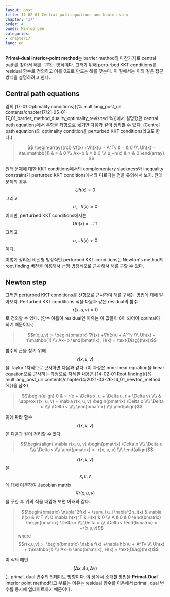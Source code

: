 ```yaml
---
layout: post
title: 17-02-01 Central path equations and Newton step
chapter: '17'
order: 4
owner: Minjoo Lee
categories:
- chapter17
lang: en
---
```

**Primal-dual interior-point method**는 barrier method와 마찬가지로 central path를 찾아서 해를 구하는 방식이다. 그러기 위해 perturbed KKT conditions를 residual 함수로 정의하고 이를 0으로 만드는 해를 찾는다. 이 절에서는 이와 같은 접근 방식을 설명하려고 한다.

## Central path equations
앞의 [17-01 Optimality conditions]({% multilang_post_url contents/chapter17/21-05-01-17_01_barrier_method_duality_optimality_revisited %})에서 설명했던 central path equations에서 우항을 좌항으로 옮기면 다음과 같이 정리할 수 있다. (Central path equations의 optimality condition을 perturbed KKT conditions라고도 한다.)
> $$
> \begin{array}{rcl}
> ∇f(x) +∇h(x)u + A^Tv & = & 0 \\\
>  Uh(x) + \tau\mathbb{1}  & = & 0 \\\
> Ax−b & = & 0 \\\
> u,−h(x)  & > & 0
> \end{array}
> $$

원래 문제에 대한 KKT conditions에서의 complementary slackness와 inequality constraint가 perturbed KKT conditions에서와 다르다는 점을 유의해서 보자. 원래 문제의 경우 $$Uh(x) = 0$$ 그리고 $$u,−h(x)  \ge 0$$이지만, perturbed KKT conditions에서는 $$Uh(x) = - \tau\mathbb{1}$$ 그리고 $$u,−h(x)  \gt 0$$이다.

이렇게 정리된 비선형 방정식인 perturbed KKT conditions는 Newton's method의 root finding 버전을 이용해서 선형 방정식으로 근사해서 해를 구할 수 있다.

## Newton step
그러면 perturbed KKT conditions를 선형으로 근사하여 해를 구해는 방법에 대해 알아보자. Perturbed KKT conditions 식을 다음과 같은 residual의 함수 $$r(x, u, v) = 0$$로 정의할 수 있다. (함수 이름이 residual인 이유는 이 값들이 0이 되어야 optimal이 되기 때문이다.)

> $$r(x,u,v) :=
> \begin{bmatrix}
> ∇f(x) +∇h(x)u + A^Tv \\\
> Uh(x) + τ\mathbb{1} \\\
> Ax−b
> \end{bmatrix}, H(x) = \text{Diag}(h(x))$$

함수의 근을 찾기 위해 $$r(x, u, v)$$을 Taylor 1차식으로 근사하면 다음과 같다. (이 과정은 non-linear equation을 linear equation으로 근사하는 과정으로 자세한 내용은 [14-02-01 Root finding]({% multilang_post_url contents/chapter14/2021-03-26-14_01_newton_method %})을 참조)
>$$\begin{align}
0 & = r(x + \Delta x, u + \Delta u, r + \Delta v)  \\\\
  & \approx r(x, u, v) + \nabla r(x, u, v) 
\begin{pmatrix}
\Delta x \\\\
\Delta u \\\\
\Delta v \\\\
\end{pmatrix} \\\\
\end{align}$$

이에 따라 함수 $$r(x, u, v)$$은 다음과 같이 정리할 수 있다.

>$$\begin{align}
\nabla r(x, u, v) 
\begin{pmatrix}
\Delta x \\\\
\Delta u \\\\
\Delta v \\\\
\end{pmatrix} = -r(x, u, v) \\\\
\end{align}$$

$$r(x, u, v)$$을 $$x, u, v$$에 대해 미분하여 Jacobian matrix $$\nabla r(x, u, v)$$을 구한 후 위의 식을 대입해 보면 아래와 같다.
> $$\begin{bmatrix}
> \nabla^2f(x) + \sum_i u_i \nabla^2h_i(x) & \nabla h(x) & A^T \\\
>  U \nabla  h(x)^T & H(x) & 0 \\\
> A & 0 & 0
> \end{bmatrix}
> \begin{bmatrix}
> \Delta x \\\
> \Delta u \\\
> \Delta v
> \end{bmatrix} = −r(x,u,v)$$
> where
> $$r(x,u,v) :=
> \begin{bmatrix}
> \nabla f(x) +\nabla h(x)u + A^Tv \\\
> Uh(x) + τ\mathbb{1} \\\
> Ax−b
> \end{bmatrix}, H(x) = \text{Diag}(h(x))$$

이 식의 해인 $$(\Delta x, \Delta u, \Delta v)$$는 primal, dual 변수의 업데이트 방향이다. 이 장에서 소개할 방법을 **Primal-Dual** interior point method라고 부르는 이유는 residual 함수를 이용해서 primal, dual 변수를 동시에 업데이트하기 때문이다.